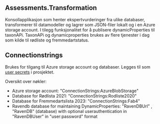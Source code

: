 ﻿## Assessments.Transformation

Konsollapplikasjon som henter ekspertvurderinger fra ulike databaser, transformerer til datamodeller og lagrer som JSON-filer lokalt og i en Azure storage account.
I tilegg funksjonalitet for å publisere dynamicProperties til taxonAPi. TaxonAPi og dynamicproperties brukes av flere tjenester i dag som kilde til rødliste og fremmedartstatus. 

## Connectionstrings

Brukes for tilgang til Azure storage account og databaser.
Legges til som [user secrets](https://learn.microsoft.com/en-us/aspnet/core/security/app-secrets?view=aspnetcore-5.0&tabs=windows) i prosjektet. 

Oversikt over nøkler:

- Azure storage account: "ConnectionStrings:AzureBlobStorage" 
- Database for Rødlista 2021: "ConnectionStrings:Rodliste2020"
- Database for Fremmedartslista 2023: "ConnectionStrings:Fab4"
- Ravendb database for maintaining DynamicProperties: "RavenDBUrl" , "RavenDB" (database) with optional userauthentication in "RavenDBUser" in "user:password" format

